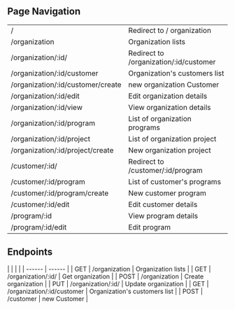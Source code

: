 ## Page Navigation

|  |  |
| ------ | ------ |
| / | Redirect to / organization |
| /organization | Organization lists |
| /organization/:id/ | Redirect to /organization/:id/customer |
| /organization/:id/customer | Organization's customers list |
| /organization/:id/customer/create | new organization Customer |
| /organization/:id/edit | Edit organization details |
| /organization/:id/view | View organization details |
| /organization/:id/program | List of organization programs |
| /organization/:id/project | List of organization project |
| /organization/:id/project/create | New organization project |
| /customer/:id/ | Redirect to /customer/:id/program |
| /customer/:id/program | List of customer's programs |
| /customer/:id/program/create | New customer program |
| /customer/:id/edit | Edit customer details |
| /program/:id | View program details |
| /program/:id/edit | Edit program |

## Endpoints

|  |  | |
| ------ | ------ |
| GET | /organization | Organization lists |
| GET | /organization/:id/ | Get organization |
| POST | /organization | Create organization |
| PUT | /organization/:id/ | Update organization |
| GET | /organization/:id/customer | Organization's customers list |
| POST | /customer | new Customer |



